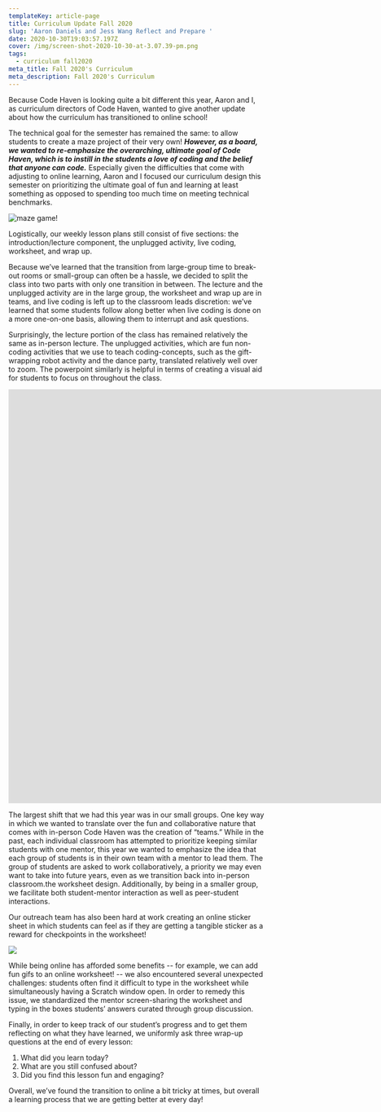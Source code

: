 ```yaml
---
templateKey: article-page
title: Curriculum Update Fall 2020
slug: 'Aaron Daniels and Jess Wang Reflect and Prepare '
date: 2020-10-30T19:03:57.197Z
cover: /img/screen-shot-2020-10-30-at-3.07.39-pm.png
tags:
  - curriculum fall2020
meta_title: Fall 2020's Curriculum
meta_description: Fall 2020's Curriculum
---
```

Because Code Haven is looking quite a bit different this year, Aaron and I, as curriculum directors of Code Haven, wanted to give another update about how the curriculum has transitioned to online school!



The technical goal for the semester has remained the same: to allow students to create a maze project of their very own!  _**However, as a board, we wanted to re-emphasize the overarching, ultimate goal of Code Haven, which is to instill in the students a love of coding and the belief that anyone can code.**_ Especially given the difficulties that come with adjusting to online learning, Aaron and I focused our curriculum design this semester on prioritizing the ultimate goal of fun and learning at least something as opposed to spending too much time on meeting technical benchmarks. 

![maze game!](/img/screen-shot-2020-10-30-at-3.07.39-pm.png "The Final Project for Fall 2020")

Logistically, our weekly lesson plans still consist of five sections: the introduction/lecture component, the unplugged activity, live coding, worksheet, and wrap up. 

Because we’ve learned that the transition from large-group time to break-out rooms or small-group can often be a hassle, we decided to split the class into two parts with only one transition in between. The lecture and the unplugged activity are in the large group, the worksheet and wrap up are in teams, and live coding is left up to the classroom leads discretion: we’ve learned that some students follow along better when live coding is done on a more one-on-one basis, allowing them to interrupt and ask questions. 

Surprisingly, the lecture portion of the class has remained relatively the same as in-person lecture. The unplugged activities, which are fun non-coding activities that we use to teach coding-concepts, such as the gift-wrapping robot activity and the dance party, translated relatively well over to zoom. The powerpoint similarly is helpful in terms of creating a visual aid for students to focus on throughout the class. 

<iframe width="1707" height="813" src="https://www.youtube.com/embed/lHq7cFsa37w?list=PLRC-36VqN6hpB7wZcB12R2MKN_Ye4pg-N" frameborder="0" allow="accelerometer; autoplay; clipboard-write; encrypted-media; gyroscope; picture-in-picture" allowfullscreen></iframe>

The largest shift that we had this year was in our small groups. One key way in which we wanted to translate over the fun and collaborative nature that comes with in-person Code Haven was the creation of “teams.” While in the past, each individual classroom has attempted to prioritize keeping similar students with one mentor, this year we wanted to emphasize the idea that each group of students is in their own team with a mentor to lead them. The group of students are asked to work collaboratively, a priority we may even want to take into future years, even as we transition back into in-person classroom.the worksheet design. Additionally, by being in a smaller group, we facilitate both student-mentor interaction as well as peer-student interactions.

Our outreach team has also been hard at work creating an online sticker sheet in which students can feel as if they are getting a tangible sticker as a reward for checkpoints in the worksheet!

![](/img/screen-shot-2020-10-30-at-3.08.19-pm.png)



While being online has afforded some benefits -- for example, we can add fun gifs to an online worksheet! -- we also encountered several unexpected challenges: students often find it difficult to type in the worksheet while simultaneously having a Scratch window open. In order to remedy this issue, we standardized the mentor screen-sharing the worksheet and typing in the boxes students’ answers curated through group discussion. 







Finally, in order to keep track of our student’s progress and to get them reflecting on what they have learned, we uniformly ask three wrap-up questions at the end of every lesson:

1. What did you learn today?
2. What are you still confused about?
3. Did you find this lesson fun and engaging?

Overall, we’ve found the transition to online a bit tricky at times, but overall a learning process that we are getting better at every day!
